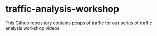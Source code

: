 # traffic-analysis-workshop
This Github repository contains pcaps of traffic for our series of traffic analysis workshop videos
